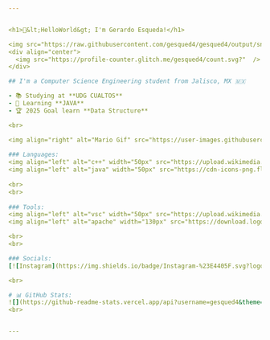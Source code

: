 ```yaml
---


<h1>👋&lt;HelloWorld&gt; I'm Gerardo Esqueda!</h1>

<img src="https://raw.githubusercontent.com/gesqued4/gesqued4/output/snake.svg" alt="Snake animation" />
<div align="center">
  <img src="https://profile-counter.glitch.me/gesqued4/count.svg?"  />
</div>

## I'm a Computer Science Engineering student from Jalisco, MX 🇲🇽

- 📚 Studying at **UDG CUALTOS**
- 👾 Learning **JAVA**
- 🏆 2025 Goal learn **Data Structure**

<br>

<img align="right" alt="Mario Gif" src="https://user-images.githubusercontent.com/74038190/225813708-98b745f2-7d22-48cf-9150-083f1b00d6c9.gif" width="600" />
  
### Languages:
<img align="left" alt="c++" width="50px" src="https://upload.wikimedia.org/wikipedia/commons/thumb/1/18/ISO_C%2B%2B_Logo.svg/1822px-ISO_C%2B%2B_Logo.svg.png" />  
<img align="left" alt="java" width="50px" src="https://cdn-icons-png.flaticon.com/512/226/226777.png" />
  
<br> 
<br>
 
### Tools:  
<img align="left" alt="vsc" width="50px" src="https://upload.wikimedia.org/wikipedia/commons/thumb/9/9a/Visual_Studio_Code_1.35_icon.svg/2048px-Visual_Studio_Code_1.35_icon.svg.png" /> 
<img align="left" alt="apache" width="130px" src="https://download.logo.wine/logo/NetBeans/NetBeans-Logo.wine.png" />

<br>
<br>

### Socials:
[![Instagram](https://img.shields.io/badge/Instagram-%23E4405F.svg?logo=Instagram&logoColor=white)](https://instagram.com/gerardo_esqued4) 

<br>

# 📊 GitHub Stats:
![](https://github-readme-stats.vercel.app/api?username=gesqued4&theme=dark&hide_border=false&include_all_commits=true&count_private=false)<br/>
<br>


---
```

